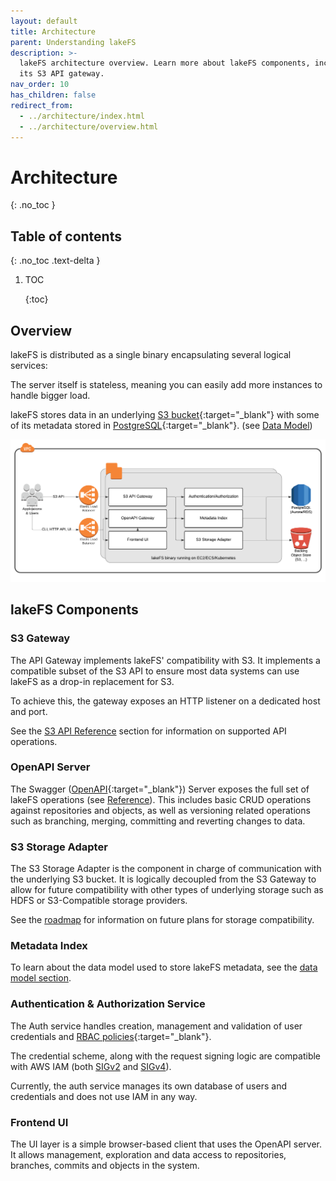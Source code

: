 ```yaml
---
layout: default
title: Architecture
parent: Understanding lakeFS
description: >-
  lakeFS architecture overview. Learn more about lakeFS components, including
  its S3 API gateway.
nav_order: 10
has_children: false
redirect_from:
  - ../architecture/index.html
  - ../architecture/overview.html
---
```


# Architecture

{: .no\_toc }

## Table of contents

{: .no\_toc .text-delta }

1. TOC

   {:toc}

## Overview

lakeFS is distributed as a single binary encapsulating several logical services:

The server itself is stateless, meaning you can easily add more instances to handle bigger load.

lakeFS stores data in an underlying [S3 bucket](https://aws.amazon.com/s3/){:target="\_blank"} with some of its metadata stored in [PostgreSQL](https://www.postgresql.org/){:target="\_blank"}. \(see [Data Model](data-model.md)\)

![Architecture](../../.gitbook/assets/arch.png)

## lakeFS Components

### S3 Gateway

The API Gateway implements lakeFS' compatibility with S3. It implements a compatible subset of the S3 API to ensure most data systems can use lakeFS as a drop-in replacement for S3.

To achieve this, the gateway exposes an HTTP listener on a dedicated host and port.

See the [S3 API Reference](https://github.com/treeverse/lakeFS/tree/b7c8b3f4ad69e73a5dc68d3168ee38f65fa57f15/docs/reference/s3.md) section for information on supported API operations.

### OpenAPI Server

The Swagger \([OpenAPI](https://swagger.io/docs/specification/basic-structure/){:target="\_blank"}\) Server exposes the full set of lakeFS operations \(see [Reference](https://github.com/treeverse/lakeFS/tree/b7c8b3f4ad69e73a5dc68d3168ee38f65fa57f15/docs/reference/api.md)\). This includes basic CRUD operations against repositories and objects, as well as versioning related operations such as branching, merging, committing and reverting changes to data.

### S3 Storage Adapter

The S3 Storage Adapter is the component in charge of communication with the underlying S3 bucket. It is logically decoupled from the S3 Gateway to allow for future compatibility with other types of underlying storage such as HDFS or S3-Compatible storage providers.

See the [roadmap](roadmap.md) for information on future plans for storage compatibility.

### Metadata Index

To learn about the data model used to store lakeFS metadata, see the [data model section](data-model.md).

### Authentication & Authorization Service

The Auth service handles creation, management and validation of user credentials and [RBAC policies](https://en.wikipedia.org/wiki/Role-based_access_control){:target="\_blank"}.

The credential scheme, along with the request signing logic are compatible with AWS IAM \(both [SIGv2](https://docs.aws.amazon.com/general/latest/gr/signature-version-2.html) and [SIGv4](https://docs.aws.amazon.com/general/latest/gr/signature-version-4.html)\).

Currently, the auth service manages its own database of users and credentials and does not use IAM in any way.

### Frontend UI

The UI layer is a simple browser-based client that uses the OpenAPI server. It allows management, exploration and data access to repositories, branches, commits and objects in the system.

